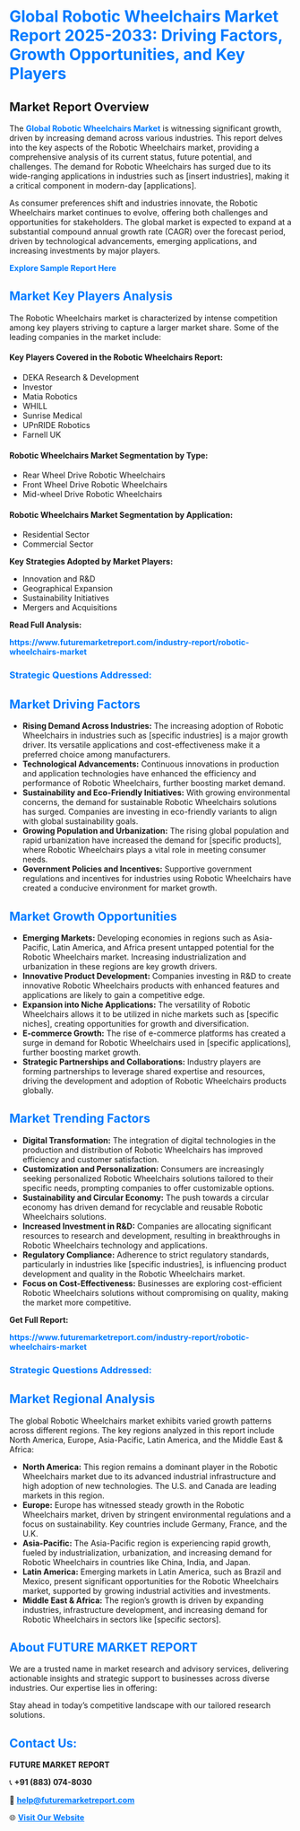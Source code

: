 <h1 style="color: #007BFF;">Global Robotic Wheelchairs Market Report 2025-2033: Driving Factors, Growth Opportunities, and Key Players</h1>

<section id="overview">
<h2>Market Report Overview</h2>
<p>The <a href="https://www.futuremarketreport.com/industry-report/robotic-wheelchairs-market" style="color: #007BFF; text-decoration: none;"><strong>Global Robotic Wheelchairs Market</strong></a> is witnessing significant growth, driven by increasing demand across various industries. This report delves into the key aspects of the Robotic Wheelchairs market, providing a comprehensive analysis of its current status, future potential, and challenges. The demand for Robotic Wheelchairs has surged due to its wide-ranging applications in industries such as [insert industries], making it a critical component in modern-day [applications].</p>
<p>As consumer preferences shift and industries innovate, the Robotic Wheelchairs market continues to evolve, offering both challenges and opportunities for stakeholders. The global market is expected to expand at a substantial compound annual growth rate (CAGR) over the forecast period, driven by technological advancements, emerging applications, and increasing investments by major players.</p>
</section>

<section id="overview">
<p><a href="https://www.futuremarketreport.com/request-sample/reportId=92988" style="color: #007BFF; text-decoration: none;"><strong>Explore Sample Report Here</strong></a></p>
</section>

<section id="key-players">
<h2 style="color: #007BFF;">Market Key Players Analysis</h2>
<p>The Robotic Wheelchairs market is characterized by intense competition among key players striving to capture a larger market share. Some of the leading companies in the market include:</p>
<h4>Key Players Covered in the Robotic Wheelchairs Report:</h4>
<ul><li>DEKA Research &amp; Development</li><li>Investor</li><li>Matia Robotics</li><li>WHILL</li><li>Sunrise Medical</li><li>UPnRIDE Robotics</li><li>Farnell UK</li></ul>
<h4>Robotic Wheelchairs Market Segmentation by Type:</h4>
<ul><li>Rear Wheel Drive Robotic Wheelchairs</li><li>Front Wheel Drive Robotic Wheelchairs</li><li>Mid-wheel Drive Robotic Wheelchairs</li></ul>

<h4>Robotic Wheelchairs Market Segmentation by Application:</h4>
<ul><li>Residential Sector</li><li>Commercial Sector</li></ul>
<p><strong>Key Strategies Adopted by Market Players:</strong></p>
<ul>
<li>Innovation and R&D</li>
<li>Geographical Expansion</li>
<li>Sustainability Initiatives</li>
<li>Mergers and Acquisitions</li>
</ul>
</section>

<section>
<p><strong>Read Full Analysis: </strong></p><a href="https://www.futuremarketreport.com/industry-report/robotic-wheelchairs-market" style="color: #007BFF; text-decoration: none;"><strong>https://www.futuremarketreport.com/industry-report/robotic-wheelchairs-market</strong></a>
<h3 style="color: #007BFF;">Strategic Questions Addressed:</h3>
</section>

<section id="driving-factors">
<h2 style="color: #007BFF;">Market Driving Factors</h2>
<ul>
<li><strong>Rising Demand Across Industries:</strong> The increasing adoption of Robotic Wheelchairs in industries such as [specific industries] is a major growth driver. Its versatile applications and cost-effectiveness make it a preferred choice among manufacturers.</li>
<li><strong>Technological Advancements:</strong> Continuous innovations in production and application technologies have enhanced the efficiency and performance of Robotic Wheelchairs, further boosting market demand.</li>
<li><strong>Sustainability and Eco-Friendly Initiatives:</strong> With growing environmental concerns, the demand for sustainable Robotic Wheelchairs solutions has surged. Companies are investing in eco-friendly variants to align with global sustainability goals.</li>
<li><strong>Growing Population and Urbanization:</strong> The rising global population and rapid urbanization have increased the demand for [specific products], where Robotic Wheelchairs plays a vital role in meeting consumer needs.</li>
<li><strong>Government Policies and Incentives:</strong> Supportive government regulations and incentives for industries using Robotic Wheelchairs have created a conducive environment for market growth.</li>
</ul>
</section>

<section id="growth-opportunities">
<h2 style="color: #007BFF;">Market Growth Opportunities</h2>
<ul>
<li><strong>Emerging Markets:</strong> Developing economies in regions such as Asia-Pacific, Latin America, and Africa present untapped potential for the Robotic Wheelchairs market. Increasing industrialization and urbanization in these regions are key growth drivers.</li>
<li><strong>Innovative Product Development:</strong> Companies investing in R&D to create innovative Robotic Wheelchairs products with enhanced features and applications are likely to gain a competitive edge.</li>
<li><strong>Expansion into Niche Applications:</strong> The versatility of Robotic Wheelchairs allows it to be utilized in niche markets such as [specific niches], creating opportunities for growth and diversification.</li>
<li><strong>E-commerce Growth:</strong> The rise of e-commerce platforms has created a surge in demand for Robotic Wheelchairs used in [specific applications], further boosting market growth.</li>
<li><strong>Strategic Partnerships and Collaborations:</strong> Industry players are forming partnerships to leverage shared expertise and resources, driving the development and adoption of Robotic Wheelchairs products globally.</li>
</ul>
</section>

<section id="trending-factors">
<h2 style="color: #007BFF;">Market Trending Factors</h2>
<ul>
<li><strong>Digital Transformation:</strong> The integration of digital technologies in the production and distribution of Robotic Wheelchairs has improved efficiency and customer satisfaction.</li>
<li><strong>Customization and Personalization:</strong> Consumers are increasingly seeking personalized Robotic Wheelchairs solutions tailored to their specific needs, prompting companies to offer customizable options.</li>
<li><strong>Sustainability and Circular Economy:</strong> The push towards a circular economy has driven demand for recyclable and reusable Robotic Wheelchairs solutions.</li>
<li><strong>Increased Investment in R&D:</strong> Companies are allocating significant resources to research and development, resulting in breakthroughs in Robotic Wheelchairs technology and applications.</li>
<li><strong>Regulatory Compliance:</strong> Adherence to strict regulatory standards, particularly in industries like [specific industries], is influencing product development and quality in the Robotic Wheelchairs market.</li>
<li><strong>Focus on Cost-Effectiveness:</strong> Businesses are exploring cost-efficient Robotic Wheelchairs solutions without compromising on quality, making the market more competitive.</li>
</ul>
</section>

<section>
<p><strong>Get Full Report: </strong></p><a href="https://www.futuremarketreport.com/industry-report/robotic-wheelchairs-market" style="color: #007BFF; text-decoration: none;"><strong>https://www.futuremarketreport.com/industry-report/robotic-wheelchairs-market</strong></a>
<h3 style="color: #007BFF;">Strategic Questions Addressed:</h3>
</section>


<section id="regional-analysis">
<h2 style="color: #007BFF;">Market Regional Analysis</h2>
<p>The global Robotic Wheelchairs market exhibits varied growth patterns across different regions. The key regions analyzed in this report include North America, Europe, Asia-Pacific, Latin America, and the Middle East & Africa:</p>
<ul>
<li><strong>North America:</strong> This region remains a dominant player in the Robotic Wheelchairs market due to its advanced industrial infrastructure and high adoption of new technologies. The U.S. and Canada are leading markets in this region.</li>
<li><strong>Europe:</strong> Europe has witnessed steady growth in the Robotic Wheelchairs market, driven by stringent environmental regulations and a focus on sustainability. Key countries include Germany, France, and the U.K.</li>
<li><strong>Asia-Pacific:</strong> The Asia-Pacific region is experiencing rapid growth, fueled by industrialization, urbanization, and increasing demand for Robotic Wheelchairs in countries like China, India, and Japan.</li>
<li><strong>Latin America:</strong> Emerging markets in Latin America, such as Brazil and Mexico, present significant opportunities for the Robotic Wheelchairs market, supported by growing industrial activities and investments.</li>
<li><strong>Middle East & Africa:</strong> The region’s growth is driven by expanding industries, infrastructure development, and increasing demand for Robotic Wheelchairs in sectors like [specific sectors].</li>
</ul>
</section>

<footer>
<h2 style="color: #007BFF;">About FUTURE MARKET REPORT</h2>
<p>We are a trusted name in market research and advisory services, delivering actionable insights and strategic support to businesses across diverse industries. Our expertise lies in offering:</p>

<p>Stay ahead in today’s competitive landscape with our tailored research solutions.</p>

<h2 style="color: #007BFF;">Contact Us:</h2>
<p><strong>FUTURE MARKET REPORT</strong></p>
<p>📞 <strong>+91 (883) 074-8030</strong></p>
<p>📧 <strong><a href="mailto:help@futuremarketreport.com" style="color: #007BFF;">help@futuremarketreport.com</a></strong></p>
<p>🌐 <strong><a href="https://www.futuremarketreport.com/" style="color: #007BFF;">Visit Our Website</a></strong></p>
</footer>